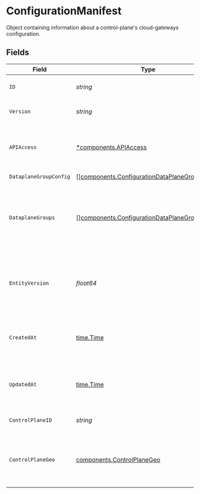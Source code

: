 # ConfigurationManifest

Object containing information about a control-plane's cloud-gateways configuration.


## Fields

| Field                                                                                                          | Type                                                                                                           | Required                                                                                                       | Description                                                                                                    | Example                                                                                                        |
| -------------------------------------------------------------------------------------------------------------- | -------------------------------------------------------------------------------------------------------------- | -------------------------------------------------------------------------------------------------------------- | -------------------------------------------------------------------------------------------------------------- | -------------------------------------------------------------------------------------------------------------- |
| `ID`                                                                                                           | *string*                                                                                                       | :heavy_check_mark:                                                                                             | N/A                                                                                                            | edaf40f9-9fb0-4ffe-bb74-4e763a6bd471                                                                           |
| `Version`                                                                                                      | *string*                                                                                                       | :heavy_check_mark:                                                                                             | Supported gateway version.                                                                                     | 3.2                                                                                                            |
| `APIAccess`                                                                                                    | [*components.APIAccess](../../models/components/apiaccess.md)                                                  | :heavy_minus_sign:                                                                                             | Type of API access data-plane groups will support for a configuration.                                         |                                                                                                                |
| `DataplaneGroupConfig`                                                                                         | [][components.ConfigurationDataPlaneGroupConfig](../../models/components/configurationdataplanegroupconfig.md) | :heavy_check_mark:                                                                                             | N/A                                                                                                            |                                                                                                                |
| `DataplaneGroups`                                                                                              | [][components.ConfigurationDataPlaneGroup](../../models/components/configurationdataplanegroup.md)             | :heavy_check_mark:                                                                                             | List of data-plane groups that describe where data-planes will be deployed to, along with how many<br/>instances.<br/> |                                                                                                                |
| `EntityVersion`                                                                                                | *float64*                                                                                                      | :heavy_check_mark:                                                                                             | Positive, monotonically increasing version integer, to serialize configuration changes.<br/>                   | 1                                                                                                              |
| `CreatedAt`                                                                                                    | [time.Time](https://pkg.go.dev/time#Time)                                                                      | :heavy_check_mark:                                                                                             | An RFC-3339 timestamp representation of configuration creation date.                                           | 2022-11-04T20:10:06.927Z                                                                                       |
| `UpdatedAt`                                                                                                    | [time.Time](https://pkg.go.dev/time#Time)                                                                      | :heavy_check_mark:                                                                                             | An RFC-3339 timestamp representation of configuration update date.                                             | 2022-11-04T20:10:06.927Z                                                                                       |
| `ControlPlaneID`                                                                                               | *string*                                                                                                       | :heavy_check_mark:                                                                                             | N/A                                                                                                            | 0949471e-b759-45ba-87ab-ee63fb781388                                                                           |
| `ControlPlaneGeo`                                                                                              | [components.ControlPlaneGeo](../../models/components/controlplanegeo.md)                                       | :heavy_check_mark:                                                                                             | Set of control-plane geos supported for deploying cloud-gateways configurations.                               |                                                                                                                |